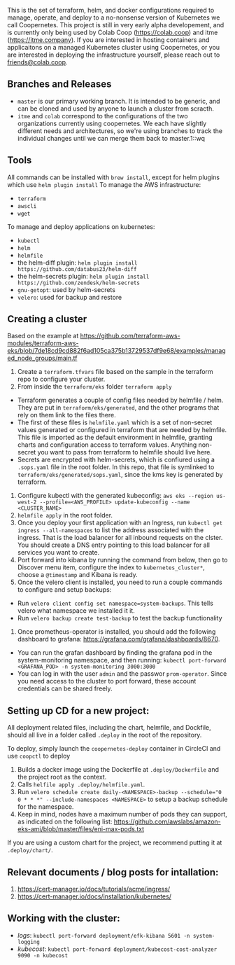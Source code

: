 This is the set of terraform, helm, and docker configurations required to manage, operate, and deploy to a no-nonsense version of Kubernetes we call Coopernetes. This project is still in very early alpha developement, and is currently only being used by Colab Coop (https://colab.coop) and itme (https://itme.company). If you are interested in hosting containers and applicaitons on a managed Kubernetes cluster using Coopernetes, or you are interested in deploying the infrastructure yourself, please reach out to friends@colab.coop.

## Branches and Releases
- `master` is our primary working branch. It is intended to be generic, and can be cloned and used by anyone to launch a cluster from scracth.
- `itme` and `colab` correspond to the configurations of the two organizations currently using coopernetes. We each have slightly different needs and architectures, so we're using branches to track the individual changes until we can merge them back to master.1::wq

## Tools
All commands can be installed with `brew install`, except for helm plugins which use `helm plugin install`
To manage the AWS infrastructure:
- `terraform`
- `awscli`
- `wget`

To manage and deploy applications on kubernetes:
- `kubectl`
- `helm`
- `helmfile`
- the helm-diff plugin: `helm plugin install https://github.com/databus23/helm-diff`
- the helm-secrets plugin: `helm plugin install https://github.com/zendesk/helm-secrets`
- `gnu-getopt`: used by helm-secrets
- `velero`: used for backup and restore

## Creating a cluster
Based on the example at https://github.com/terraform-aws-modules/terraform-aws-eks/blob/7de18cd9cd882f6ad105ca375b13729537df9e68/examples/managed_node_groups/main.tf
1. Create a `terraform.tfvars` file based on the sample in the terraform repo to configure your cluster.
1. From inside the `terraform/eks` folder `terraform apply`
  - Terraform generates a couple of config files needed by helmfile / helm. They are put in `terraform/eks/generated`, and the other programs that rely on them link to the files there.
  - The first of these files is `helmfile.yaml` which is a set of non-secret values generated or configured in terraform that are needed by helmfile. This file is imported as the default environment in helmfile, granting charts and configuration access to terraform values. Anything non-secret you want to pass from terraform to helmfile should live here.
  - Secrets are encrypted with helm-secrets, which is confiured using a `.sops.yaml` file in the root folder. In this repo, that file is symlinked to `terraform/eks/generated/sops.yaml`, since the kms key is generated by terraform.
1. Configure kubectl with the generated kubeconfig: `aws eks --region us-west-2 --profile=<AWS_PROFILE> update-kubeconfig --name <CLUSTER_NAME>`
1. `helmfile apply` in the root folder.
1. Once you deploy your first application with an Ingress, run `kubectl get ingress --all-namespaces` to list the address associated with the ingress. That is the load balancer for all inbound requests on the clster. You should create a DNS entry pointing to this load balancer for all services you want to create.
1. Port forward into kibana by running the command from below, then go to Discover menu item, configure the index to `kubernetes_cluster*`, choose a `@timestamp` and Kibana is ready.
1. Once the velero client is installed, you need to run a couple commands to configure and setup backups:
  - Run `velero client config set namespace=system-backups`. This tells velero what namespace we installed it it.
  - Run `velero backup create test-backup` to test the backup functionality
1. Once prometheus-operator is installed, you should add the following dashboard to grafana: https://grafana.com/grafana/dashboards/8670.
  - You can run the grafan dashboard by finding the grafana pod in the system-monitoring namespace, and then running: `kubectl port-forward <GRAFANA_POD> -n system-monitoring 3000:3000`
  - You can log in with the user `admin` and the passwor `prom-operator`. Since you need access to the cluster to port forward, these account credentials can be shared freely.

## Setting up CD for a new project:
All deployment related files, including the chart, helmfile, and Dockfile, should all live in a folder called `.deploy` in the root of the repository.

To deploy, simply launch the `coopernetes-deploy` container in CircleCI and use `coopctl` to deploy
1. Builds a docker image using the Dockerfile at `.deploy/Dockerfile` and the project root as the context.
1. Calls `helfile apply .deploy/helmfile.yaml`.
1. Run `velero schedule create daily-<NAMESPACE>-backup --schedule="0 0 * * *" --include-namespaces <NAMESPACE>` to setup a backup schedule for the namespace.
1. Keep in mind, nodes have a maximum number of pods they can support, as indicated on the following list: https://github.com/awslabs/amazon-eks-ami/blob/master/files/eni-max-pods.txt


If you are using a custom chart for the project, we recommend putting it at `.deploy/chart/`.

## Relevant documents / blog posts for intallation:
1. https://cert-manager.io/docs/tutorials/acme/ingress/
1. https://cert-manager.io/docs/installation/kubernetes/

## Working with the cluster:
- *logs*: `kubectl port-forward deployment/efk-kibana 5601 -n system-logging`
- *kubecost*: `kubectl port-forward deployment/kubecost-cost-analyzer 9090 -n kubecost`
